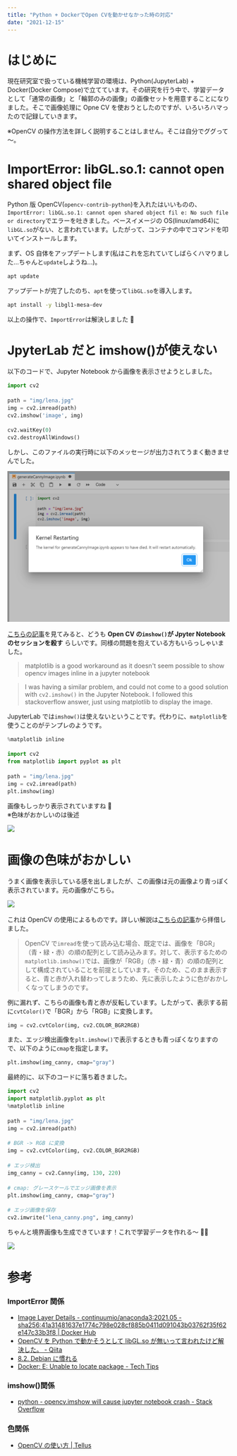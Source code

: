 ```yaml
---
title: "Python + DockerでOpen CVを動かせなかった時の対応"
date: "2021-12-15"
---
```


# はじめに

現在研究室で扱っている機械学習の環境は、Python(JupyterLab) + Docker(Docker Compose)で立てています。その研究を行う中で、学習データとして「通常の画像」と「輪郭のみの画像」の画像セットを用意することになりました。そこで画像処理に Opne CV を使おうとしたのですが、いろいろハマったので記録していきます。

※OpenCV の操作方法を詳しく説明することはしません。そこは自分でググって～。

# ImportError: libGL.so.1: cannot open shared object file

Python 版 OpenCV(`opencv-contrib-python`)を入れたはいいものの、`ImportError: libGL.so.1: cannot open shared object fil e: No such file or directory`でエラーを吐きました。ベースイメージの OS(linux/amd64)に`libGL.so`がない、と言われています。したがって、コンテナの中でコマンドを叩いてインストールします。

まず、OS 自体をアップデートします(私はこれを忘れていてしばらくハマりました...ちゃんと`update`しようね...)。

```bash
apt update
```

アップデートが完了したのち、`apt`を使って`libGL.so`を導入します。

```bash
apt install -y libgl1-mesa-dev
```

以上の操作で、`ImportError`は解決しました 🎉

# JpyterLab だと imshow()が使えない

以下のコードで、Jupyter Notebook から画像を表示させようとしました。

```py
import cv2

path = "img/lena.jpg"
img = cv2.imread(path)
cv2.imshow('image', img)

cv2.waitKey(0)
cv2.destroyAllWindows()
```

しかし、このファイルの実行時に以下のメッセージが出力されてうまく動きませんでした。

![](docker-opencv1.png)

[こちらの記事](https://stackoverflow.com/questions/58100252/jupyter-kernel-crashes-when-trying-to-display-image-with-opencv)を見てみると、どうも **Open CV の`imshow()`が Jpyter Notebook のセッションを殺す** らしいです。同様の問題を抱えている方もいらっしゃいました。

> matplotlib is a good workaround as it doesn't seem possible to show opencv images inline in a jupyter notebook

> I was having a similar problem, and could not come to a good solution with `cv2.imshow()` in the Jupyter Notebook. I followed this stackoverflow answer, just using matplotlib to display the image.

JupyterLab では`imshow()`は使えないということです。代わりに、`matplotlib`を使うことのがテンプレのようです。

```py
%matplotlib inline

import cv2
from matplotlib import pyplot as plt

path = "img/lena.jpg"
img = cv2.imread(path)
plt.imshow(img)
```

画像もしっかり表示されていますね 🎉  
※色味がおかしいのは後述

![](/blog/docker-opencv/docker-opencv2.png)

# 画像の色味がおかしい

うまく画像を表示している感を出しましたが、この画像は元の画像より青っぽく表示されています。元の画像がこちら。

![](/blog/docker-opencv/docker-opencv3.png)

これは OpenCV の使用によるものです。詳しい解説は[こちらの記事](https://tellusxdp.github.io/start-python-with-tellus/lesson8.html)から拝借しました。

> OpenCV で`imread`を使って読み込む場合、既定では、画像を「BGR」（青・緑・赤）の順の配列として読み込みます。対して、表示するための`matplotlib.imshow()`では、画像が「RGB」（赤・緑・青）の順の配列として構成されていることを前提としています。そのため、このまま表示すると、青と赤が入れ替わってしまうため、先に表示したように色がおかしくなってしまうのです。

例に漏れず、こちらの画像も青と赤が反転しています。したがって、表示する前に`cvtColor()`で「BGR」から「RGB」に変換します。

```py
img = cv2.cvtColor(img, cv2.COLOR_BGR2RGB)
```

また、エッジ検出画像を`plt.imshow()`で表示するときも青っぽくなりますので、以下のように`cmap`を指定します。

```py
plt.imshow(img_canny, cmap="gray")
```

最終的に、以下のコードに落ち着きました。

```py
import cv2
import matplotlib.pyplot as plt
%matplotlib inline

path = "img/lena.jpg"
img = cv2.imread(path)

# BGR -> RGB に変換
img = cv2.cvtColor(img, cv2.COLOR_BGR2RGB)

# エッジ検出
img_canny = cv2.Canny(img, 130, 220)

# cmap: グレースケールでエッジ画像を表示
plt.imshow(img_canny, cmap="gray")

# エッジ画像を保存
cv2.imwrite("lena_canny.png", img_canny)
```

ちゃんと境界画像も生成できています！これで学習データを作れる～ 🎉🎉

![](/blog/docker-opencv/docker-opencv4.png)

# 参考

### ImportError 関係

- [Image Layer Details - continuumio/anaconda3:2021.05 - sha256:41a31481637e1774c798e028cf885b0411d091043b03762f35f62e147c33b3f8 | Docker Hub](https://hub.docker.com/layers/continuumio/anaconda3/2021.05/images/sha256-41a31481637e1774c798e028cf885b0411d091043b03762f35f62e147c33b3f8?context=explore)
- [OpenCV を Python で動かそうとして libGL.so が無いって言われたけど解決した。 - Qiita](https://qiita.com/toshitanian/items/5da24c0c0bd473d514c8)
- [8.2. Debian に慣れる](https://www.debian.org/releases/stable/amd64/ch08s02.ja.html#idm2975)
- [Docker: E: Unable to locate package - Tech Tips](https://sumito.jp/2018/07/30/e-unable-to-locate-package/)

### imshow()関係

- [python - opencv.imshow will cause jupyter notebook crash - Stack Overflow](https://stackoverflow.com/questions/46236180/opencv-imshow-will-cause-jupyter-notebook-crash)

### 色関係

- [OpenCV の使い方 | Tellus](https://tellusxdp.github.io/start-python-with-tellus/lesson8.html)
